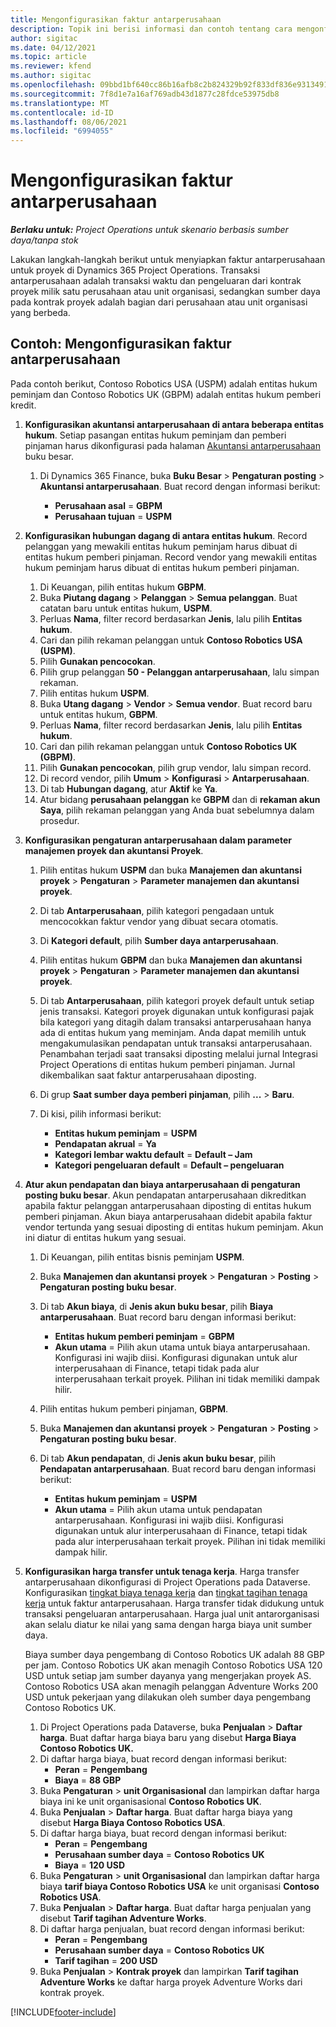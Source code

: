 ```yaml
---
title: Mengonfigurasikan faktur antarperusahaan
description: Topik ini berisi informasi dan contoh tentang cara mengonfigurasi faktur antarperusahaan untuk berbagai proyek.
author: sigitac
ms.date: 04/12/2021
ms.topic: article
ms.reviewer: kfend
ms.author: sigitac
ms.openlocfilehash: 09bbd1bf640cc86b16afb8c2b824329b92f833df836e9313491d57a2f1646440
ms.sourcegitcommit: 7f8d1e7a16af769adb43d1877c28fdce53975db8
ms.translationtype: MT
ms.contentlocale: id-ID
ms.lasthandoff: 08/06/2021
ms.locfileid: "6994055"
---
```

# <a name="configure-intercompany-invoicing"></a>Mengonfigurasikan faktur antarperusahaan

_**Berlaku untuk:** Project Operations untuk skenario berbasis sumber daya/tanpa stok_

Lakukan langkah-langkah berikut untuk menyiapkan faktur antarperusahaan untuk proyek di Dynamics 365 Project Operations. Transaksi antarperusahaan adalah transaksi waktu dan pengeluaran dari kontrak proyek milik satu perusahaan atau unit organisasi, sedangkan sumber daya pada kontrak proyek adalah bagian dari perusahaan atau unit organisasi yang berbeda.

## <a name="example-configure-intercompany-invoicing"></a>Contoh: Mengonfigurasikan faktur antarperusahaan

Pada contoh berikut, Contoso Robotics USA (USPM) adalah entitas hukum peminjam dan Contoso Robotics UK (GBPM) adalah entitas hukum pemberi kredit. 

1. **Konfigurasikan akuntansi antarperusahaan di antara beberapa entitas hukum**. Setiap pasangan entitas hukum peminjam dan pemberi pinjaman harus dikonfigurasi pada halaman [Akuntansi antarperusahaan](/dynamics365/finance/general-ledger/intercompany-accounting-setup) buku besar.
    
    1. Di Dynamics 365 Finance, buka **Buku Besar** > **Pengaturan posting** > **Akuntansi antarperusahaan**. Buat record dengan informasi berikut:

        - **Perusahaan asal** = **GBPM**
        - **Perusahaan tujuan** = **USPM**

2. **Konfigurasikan hubungan dagang di antara entitas hukum**. Record pelanggan yang mewakili entitas hukum peminjam harus dibuat di entitas hukum pemberi pinjaman. Record vendor yang mewakili entitas hukum peminjam harus dibuat di entitas hukum pemberi pinjaman.

     1. Di Keuangan, pilih entitas hukum **GBPM**.
     2. Buka **Piutang dagang** > **Pelanggan** > **Semua pelanggan**. Buat catatan baru untuk entitas hukum, **USPM**.
     3. Perluas **Nama**, filter record berdasarkan **Jenis**, lalu pilih **Entitas hukum**. 
     4. Cari dan pilih rekaman pelanggan untuk **Contoso Robotics USA (USPM)**.
     5. Pilih **Gunakan pencocokan**. 
     6. Pilih grup pelanggan **50 - Pelanggan antarperusahaan**, lalu simpan rekaman.
     7. Pilih entitas hukum **USPM**.
     8. Buka **Utang dagang** > **Vendor** > **Semua vendor**. Buat record baru untuk entitas hukum, **GBPM**.
     9. Perluas **Nama**, filter record berdasarkan **Jenis**, lalu pilih **Entitas hukum**. 
     10. Cari dan pilih rekaman pelanggan untuk **Contoso Robotics UK (GBPM)**.
     11. Pilih **Gunakan pencocokan**, pilih grup vendor, lalu simpan record.
     12. Di record vendor, pilih **Umum** > **Konfigurasi** > **Antarperusahaan**.
     13. Di tab **Hubungan dagang**, atur **Aktif** ke **Ya**.
     14. Atur bidang **perusahaan pelanggan** ke **GBPM** dan di **rekaman akun Saya**, pilih rekaman pelanggan yang Anda buat sebelumnya dalam prosedur.

3. **Konfigurasikan pengaturan antarperusahaan dalam parameter manajemen proyek dan akuntansi Proyek**. 

    1. Pilih entitas hukum **USPM** dan buka **Manajemen dan akuntansi proyek** > **Pengaturan** > **Parameter manajemen dan akuntansi proyek**.
    2. Di tab **Antarperusahaan**, pilih kategori pengadaan untuk mencocokkan faktur vendor yang dibuat secara otomatis.
    3. Di **Kategori default**, pilih **Sumber daya antarperusahaan**.
    4. Pilih entitas hukum **GBPM** dan buka **Manajemen dan akuntansi proyek** > **Pengaturan** > **Parameter manajemen dan akuntansi proyek**.
    5. Di tab **Antarperusahaan**, pilih kategori proyek default untuk setiap jenis transaksi. Kategori proyek digunakan untuk konfigurasi pajak bila kategori yang ditagih dalam transaksi antarperusahaan hanya ada di entitas hukum yang meminjam. Anda dapat memilih untuk mengakumulasikan pendapatan untuk transaksi antarperusahaan. Penambahan terjadi saat transaksi diposting melalui jurnal Integrasi Project Operations di entitas hukum pemberi pinjaman. Jurnal dikembalikan saat faktur antarperusahaan diposting.
    6. Di grup **Saat sumber daya pemberi pinjaman**, pilih **...** > **Baru**. 
    7. Di kisi, pilih informasi berikut:

          - **Entitas hukum peminjam** = **USPM**
          - **Pendapatan akrual** = **Ya**
          - **Kategori lembar waktu default** = **Default – Jam**
          - **Kategori pengeluaran default** = **Default – pengeluaran**

4. **Atur akun pendapatan dan biaya antarperusahaan di pengaturan posting buku besar**. Akun pendapatan antarperusahaan dikreditkan apabila faktur pelanggan antarperusahaan diposting di entitas hukum pemberi pinjaman. Akun biaya antarperusahaan didebit apabila faktur vendor tertunda yang sesuai diposting di entitas hukum peminjam. Akun ini diatur di entitas hukum yang sesuai. 
      
     1. Di Keuangan, pilih entitas bisnis peminjam **USPM**. 
     2. Buka **Manajemen dan akuntansi proyek** > **Pengaturan** > **Posting** > **Pengaturan posting buku besar**. 
     3. Di tab **Akun biaya**, di **Jenis akun buku besar**, pilih **Biaya antarperusahaan**. Buat record baru dengan informasi berikut:
      
        - **Entitas hukum pemberi peminjam** = **GBPM**
        - **Akun utama** = Pilih akun utama untuk biaya antarperusahaan. Konfigurasi ini wajib diisi. Konfigurasi digunakan untuk alur interperusahaan di Finance, tetapi tidak pada alur interperusahaan terkait proyek. Pilihan ini tidak memiliki dampak hilir. 
        
     4. Pilih entitas hukum pemberi pinjaman, **GBPM**. 
     5. Buka **Manajemen dan akuntansi proyek** > **Pengaturan** > **Posting** > **Pengaturan posting buku besar**. 
     6. Di tab **Akun pendapatan**, di **Jenis akun buku besar**, pilih **Pendapatan antarperusahaan**. Buat record baru dengan informasi berikut:

        - **Entitas hukum peminjam** = **USPM**
        - **Akun utama** = Pilih akun utama untuk pendapatan antarperusahaan. Konfigurasi ini wajib diisi. Konfigurasi digunakan untuk alur interperusahaan di Finance, tetapi tidak pada alur interperusahaan terkait proyek. Pilihan ini tidak memiliki dampak hilir. 

5. **Konfigurasikan harga transfer untuk tenaga kerja**. Harga transfer antarperusahaan dikonfigurasi di Project Operations pada Dataverse. Konfigurasikan [tingkat biaya tenaga kerja](../pricing-costing/set-up-labor-cost-rate.md#transfer-pricing-and-costs-for-resources-outside-of-your-division-or-legal-entity) dan [tingkat tagihan tenaga kerja](../pricing-costing/set-up-labor-bill-rate.md#transfer-pricing-or-set-up-bill-rates-for-resources-from-other-organizational-units-or-divisions) untuk faktur antarperusahaan. Harga transfer tidak didukung untuk transaksi pengeluaran antarperusahaan. Harga jual unit antarorganisasi akan selalu diatur ke nilai yang sama dengan harga biaya unit sumber daya.

      Biaya sumber daya pengembang di Contoso Robotics UK adalah 88 GBP per jam. Contoso Robotics UK akan menagih Contoso Robotics USA 120 USD untuk setiap jam sumber dayanya yang mengerjakan proyek AS. Contoso Robotics USA akan menagih pelanggan Adventure Works 200 USD untuk pekerjaan yang dilakukan oleh sumber daya pengembang Contoso Robotics UK.

      1. Di Project Operations pada Dataverse, buka **Penjualan** > **Daftar harga**. Buat daftar harga biaya baru yang disebut **Harga Biaya Contoso Robotics UK.** 
      2. Di daftar harga biaya, buat record dengan informasi berikut:
         - **Peran** = **Pengembang**
         - **Biaya** = **88 GBP**
      3. Buka **Pengaturan** > **unit Organisasional** dan lampirkan daftar harga biaya ini ke unit organisasional **Contoso Robotics UK**.
      4. Buka **Penjualan** > **Daftar harga**. Buat daftar harga biaya yang disebut **Harga Biaya Contoso Robotics USA**. 
      5. Di daftar harga biaya, buat record dengan informasi berikut:
          - **Peran** = **Pengembang**
          - **Perusahaan sumber daya** = **Contoso Robotics UK**
          - **Biaya** = **120 USD**
      6. Buka **Pengaturan** > **unit Organisasional** dan lampirkan daftar harga biaya **tarif biaya Contoso Robotics USA** ke unit organisasi **Contoso Robotics USA**.
      7. Buka **Penjualan** > **Daftar harga**. Buat daftar harga penjualan yang disebut **Tarif tagihan Adventure Works**. 
      8. Di daftar harga penjualan, buat record dengan informasi berikut:
          - **Peran** = **Pengembang**
          - **Perusahaan sumber daya** = **Contoso Robotics UK**
          - **Tarif tagihan** = **200 USD**
      9. Buka **Penjualan** > **Kontrak proyek** dan lampirkan **Tarif tagihan Adventure Works** ke daftar harga proyek Adventure Works dari kontrak proyek.


[!INCLUDE[footer-include](../includes/footer-banner.md)]
